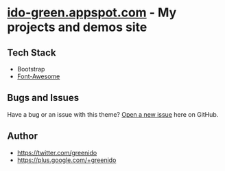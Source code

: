# [ido-green.appspot.com](http://Ido-green.appspot.com/) - My projects and demos site

## Tech Stack
* Bootstrap
* [Font-Awesome](http://fortawesome.github.io/Font-Awesome/icons/#web-application)


## Bugs and Issues

Have a bug or an issue with this theme? [Open a new issue](https://github.com/greenido/todoXXX/issues) here on GitHub.

## Author

* https://twitter.com/greenido
* https://plus.google.com/+greenido

